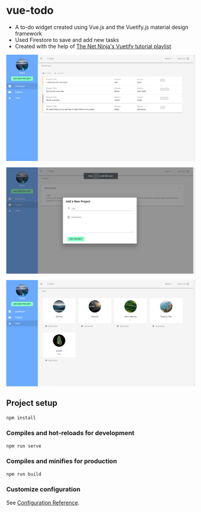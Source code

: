 # vue-todo

- A to-do widget created using Vue.js and the Vuetify.js material design framework
- Used Firestore to save and add new tasks
- Created with the help of [The Net Ninja's Vuetify tutorial playlist](https://www.youtube.com/playlist?list=PL4cUxeGkcC9g0MQZfHwKcuB0Yswgb3gA5)

![Dashboard](./screenshots/dashboard.PNG)

![Projects](./screenshots/projects.PNG)

![Team](./screenshots/team.PNG)

## Project setup
```
npm install
```

### Compiles and hot-reloads for development
```
npm run serve
```

### Compiles and minifies for production
```
npm run build
```

### Customize configuration
See [Configuration Reference](https://cli.vuejs.org/config/).
